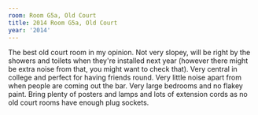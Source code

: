 ```yaml
---
room: Room G5a, Old Court
title: 2014 Room G5a, Old Court
year: '2014'
---
```


The best old court room in my opinion. Not very slopey, will be right by the showers and toilets when they're installed next year (however there might be extra noise from that, you might want to check that). Very central in college and perfect for having friends round. Very little noise apart from when people are coming out the bar. Very large bedrooms and no flakey paint. Bring plenty of posters and lamps and lots of extension cords as no old court rooms have enough plug sockets.